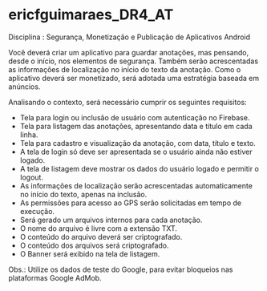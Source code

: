 # ericfguimaraes_DR4_AT
Disciplina : Segurança, Monetização e Publicação de Aplicativos Android



Você deverá criar um aplicativo para guardar anotações, mas pensando, desde o início, nos elementos de segurança. Também serão acrescentadas as informações de localização no início do texto da anotação. Como o aplicativo deverá ser monetizado, será adotada uma estratégia baseada em anúncios.

Analisando o contexto, será necessário cumprir os seguintes requisitos:

- Tela para login ou inclusão de usuário com autenticação no Firebase.
- Tela para listagem das anotações, apresentando data e título em cada linha.
- Tela para cadastro e visualização da anotação, com data, título e texto.
- A tela de login só deve ser apresentada se o usuário ainda não estiver logado.
- A tela de listagem deve mostrar os dados do usuário logado e permitir o logout.
- As informações de localização serão acrescentadas automaticamente no início do texto, apenas na inclusão.
- As permissões para acesso ao GPS serão solicitadas em tempo de execução.
- Será gerado um arquivos internos para cada anotação.
- O nome do arquivo é livre com a extensão TXT.
- O conteúdo do arquivo deverá ser criptografado.
- O conteúdo dos arquivos será criptografado.
- O Banner será exibido na tela de listagem.


Obs.: Utilize os dados de teste do Google, para evitar bloqueios nas plataformas Google AdMob.